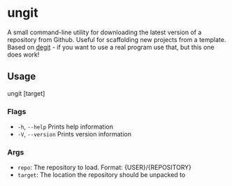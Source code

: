 # ungit

A small command-line utility for downloading the latest version of a repository from Github. Useful for scaffolding new projects from a template.
Based on [degit](https://github.com/Rich-Harris/degit) - if you want to use a real program use that, but this one does work!

## Usage

ungit <repo> [target]

### Flags

- `-h`, `--help` Prints help information
- `-V`, `--version` Prints version information

### Args

- `repo`: The repository to load. Format: {USER}/{REPOSITORY}
- `target`: The location the repository should be unpacked to
